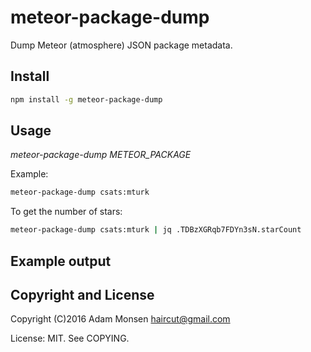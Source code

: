 # meteor-package-dump

Dump Meteor (atmosphere) JSON package metadata.

## Install

```bash
npm install -g meteor-package-dump
```

## Usage

*meteor-package-dump METEOR_PACKAGE*

Example:

```bash
meteor-package-dump csats:mturk
```

To get the number of stars:

```bash
meteor-package-dump csats:mturk | jq .TDBzXGRqb7FDYn3sN.starCount
```

## Example output

## Copyright and License

Copyright (C)2016 Adam Monsen <haircut@gmail.com>

License: MIT. See COPYING.
